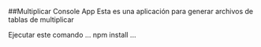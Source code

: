 ##Multiplicar Console App
Esta es una aplicación para generar archivos de tablas de multiplicar 

Ejecutar este comando
...
npm install
...